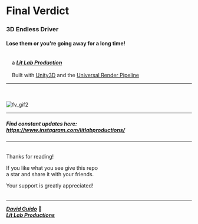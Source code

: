 # Final Verdict
  
### 3D Endless Driver
#### Lose them or you're going away for a long time!
<br/>&nbsp;&nbsp;&nbsp;&nbsp;a [***Lit Lab Production***](https://www.litlabproductions.com)
<br/><br/>&nbsp;&nbsp;&nbsp;&nbsp;Built with [Unity3D](https://github.com/Unity-Technologies) and the 
[Universal Render Pipeline](https://docs.unity3d.com/Packages/com.unity.render-pipelines.universal@7.1/manual/index.html)
***
<br/><br/>
![fv_gif2](https://user-images.githubusercontent.com/34845402/51771885-520d4100-209f-11e9-8a15-8e543af54524.gif)

***


##### Find constant updates here: https://www.instagram.com/litlabproductions/


***

<br/>
Thanks for reading!<br/>

If you like what you see give this repo  
a star and share it with your friends.

Your support is greatly appreciated!<br/><br/>

***

[***David Guido***](https://www.litlabproductions.com/resume-view) :rocket:  
[***Lit Lab Productions***](https://www.litlabproductions.com)
<br/><br/>
